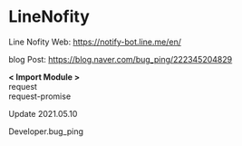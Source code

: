 # LineNofity

Line Nofity Web: https://notify-bot.line.me/en/

blog Post: https://blog.naver.com/bug_ping/222345204829


**\< Import Module >**   
request   
request-promise   

Update 2021.05.10

Developer.bug_ping